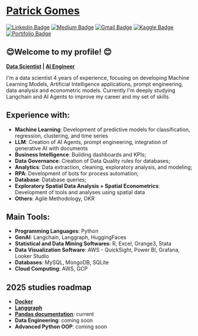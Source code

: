  # <div class="LI-profile-badge"  data-version="v1" data-size="medium" data-locale="pt_BR" data-type="horizontal" data-theme="dark" data-vanity="patotricks15"><a class="LI-simple-link" href='https://github.com/Patotricks15/Patotricks15/blob/main/CV_Patrick_Gomes_de_Oliveira.pdf'>Patrick Gomes</a></div>
[![Linkedin Badge](https://img.shields.io/badge/-LinkedIn-blue?style=flat-square&logo=Linkedin&logoColor=white&link=https://www.linkedin.com/in/patrick-gomes-2432751a3/)](https://www.linkedin.com/in/patrick-gomes-2432751a3/) [![Medium Badge](https://img.shields.io/badge/-Medium-black?style=flat-square&logo=Medium&logoColor=white&link=https://medium.com/@patotricks15)](https://medium.com/@patotricks15) [![Gmail Badge](https://img.shields.io/badge/-Gmail-red?style=flat-square&logo=Gmail&logoColor=white&link=patrickufrrj@gmail.com)](patrickufrrj@gmail.com) [![Kaggle Badge](https://img.shields.io/badge/-kaggle-blue?style=flat-square&logo=kaggle&logoColor=white&link=https://www.kaggle.com/patrickgomes)](https://www.kaggle.com/patrickgomes) [![Portifolio Badge](https://img.shields.io/badge/-Portfolio-green?style=flat-square&logo=Portfolio&logoColor=white&link=https://patotricks15.github.io/Patotricks15/)](https://github.com/Patotricks15/Ciencia-de-dados-projetos)

## 😊Welcome to my profile! 😊

**[Data Scientist](https://github.com/Patotricks15/Ciencia-de-dados-projetos)
 | [AI Engineer](https://github.com/Patotricks15/Generative-AI-projects)**

I'm a data scientist  4  years of experience, focusing on developing Machine Learning Models, Artificial Intelligence applications, prompt engineering, data analysis and econometric models. Currently I'm deeply studying Langchain and AI Agents to improve my career and my set of skills.

## Experience with:

- **Machine Learning**: Development of predictive models for classification, regression, clustering, and time series
- **LLM**: Creation of AI Agents, prompt engineering, integration of generative AI with documents
- **Business Intelligence**: Building dashboards and KPIs;
- **Data Governance**: Creation of Data Quality rules for databases;
- **Analytics**: Data extraction, cleaning, exploratory analysis, and modeling;
- **RPA**: Development of bots for process automation;
- **Database**: Database queries;
- **Exploratory Spatial Data Analysis + Spatial Econometrics**: Development of tools and analyses using spatial data
- **Others**: Agile Methodology, OKR

## Main Tools:

- **Programming Languages**: Python
- **GenAI**: Langchain, Langgraph, HuggingFaces
- **Statistical and Data Mining Softwares**: R, Excel, Orange3, Stata
- **Data Visualization Software**: AWS - QuickSight, Power BI, Grafana, Looker Studio
- **Databases**: MySQL, MongoDB, SQLite
- **Cloud Computing**: AWS, GCP

## 2025 studies roadmap

- [**Docker**](https://github.com/Patotricks15/studying_docker)
- [**Langgraph**](https://github.com/Patotricks15/langgraph_study)
- [**Pandas documentation**](https://github.com/Patotricks15/pandas_documentation_study): current
- **Data Engineering**: coming soon
- **Advanced Python OOP**: coming soon
